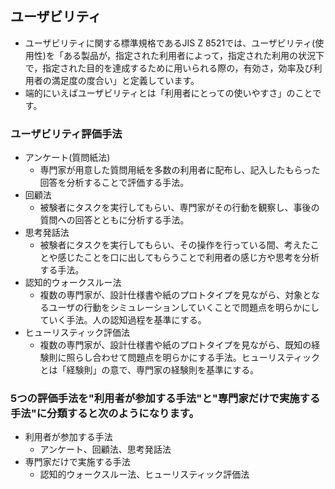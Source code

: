 ## ユーザビリティ
- ユーザビリティに関する標準規格であるJIS Z 8521では、ユーザビリティ(使用性)を「ある製品が，指定された利用者によって，指定された利用の状況下で，指定された目的を達成するために用いられる際の，有効さ，効率及び利用者の満足度の度合い」と定義しています。
- 端的にいえばユーザビリティとは「利用者にとっての使いやすさ」のことです。

### ユーザビリティ評価手法
- アンケート(質問紙法)
    - 専門家が用意した質問用紙を多数の利用者に配布し、記入したもらった回答を分析することで評価する手法。
- 回顧法
    - 被験者にタスクを実行してもらい、専門家がその行動を観察し、事後の質問への回答とともに分析する手法。
- 思考発話法
    - 被験者にタスクを実行してもらい、その操作を行っている間、考えたことや感じたことを口に出してもらうことで利用者の感じ方や思考を分析する手法。
- 認知的ウォークスルー法
    - 複数の専門家が、設計仕様書や紙のプロトタイプを見ながら、対象となるユーザの行動をシミュレーションしていくことで問題点を明らかにしていく手法。人の認知過程を基準にする。
- ヒューリスティック評価法
    - 複数の専門家が、設計仕様書や紙のプロトタイプを見ながら、既知の経験則に照らし合わせて問題点を明らかにする手法。ヒューリスティックとは「経験則」の意で、専門家の経験則を基準にする。

### 5つの評価手法を"利用者が参加する手法"と"専門家だけで実施する手法"に分類すると次のようになります。
- 利用者が参加する手法
    - アンケート、回顧法、思考発話法
- 専門家だけで実施する手法
    - 認知的ウォークスルー法、ヒューリスティック評価法